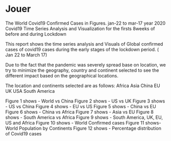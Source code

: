 # Jouer
The World Covid19 Confirmed Cases in Figures. jan-22 to mar-17 year 2020
Covid19 Time Series Analysis and Visualization for the firsts 8weeks of before and during Lockdown 

This report shows the time series analysis and Visuals of Global confirmed cases of covid19 cases during the early stages of the lockdown period. ( Jan 22 to March 17)

Due to the fact that the pandemic was severely spread base on location, we try to minimize the geography, country and continent selected to see the different impact based on the geographical locations. 

The location and continents selected are as follows:
Africa 
Asia
China 
EU
UK
USA
South America

Figure 1 shows - World vs China 
Figure 2 shows - US vs UK
Figure 3 shows - US vs China
Figure 4 shows -  EU vs US
Figure 5 shows - China vs EU
Figure 6 shows - China vs Africa
Figure 7 shows - Asia vs EU
Figure 8 shows - South America vs Africa 
Figure 9 shows - South America, UK, EU, US and Africa
Figure 10 shows - World Confirmed cases 
Figure 11 shows- World Population by Continents
Figure 12 shows - Percentage distribution of Covid19 cases 
